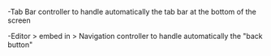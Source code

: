 -Tab Bar controller to handle automatically the tab bar at the bottom of the screen

-Editor > embed in > Navigation controller
to handle automatically the "back button"
